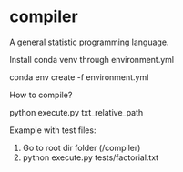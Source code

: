 # compiler
A general statistic programming language.

Install conda venv through environment.yml

conda env create -f environment.yml

How to compile?

python execute.py txt_relative_path

Example with test files:

1. Go to root dir folder (/compiler)
2. python execute.py tests/factorial.txt


